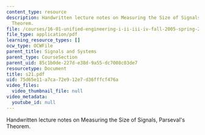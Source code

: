 ```yaml
---
content_type: resource
description: Handwritten lecture notes on Measuring the Size of Signals, Parseval's
  Theorem.
file: /courses/16-01-unified-engineering-i-ii-iii-iv-fall-2005-spring-2006/75d65e11a7ca72e912e7d36fffcf476a_s21.pdf
file_type: application/pdf
learning_resource_types: []
ocw_type: OCWFile
parent_title: Signals and Systems
parent_type: CourseSection
parent_uid: 85c1b0de-227d-e38d-9a55-dc7008c03de7
resourcetype: Document
title: s21.pdf
uid: 75d65e11-a7ca-72e9-12e7-d36fffcf476a
video_files:
  video_thumbnail_file: null
video_metadata:
  youtube_id: null
---
```

Handwritten lecture notes on Measuring the Size of Signals, Parseval's Theorem.